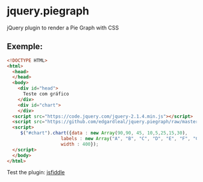 jquery.piegraph
===============

jQuery plugin to render a Pie Graph with CSS

Exemple:
-------

```html
<!DOCTYPE HTML>
<html>
  <head>   
  </head>
  <body>
    <div id="head">
      Teste com gráfico
    </div>  
    <div id="chart">
    </div>
  <script src="https://code.jquery.com/jquery-2.1.4.min.js"></script>
  <script src="https://github.com/edgardleal/jquery.piegraph/raw/master/jquery.piegraph.js"></script>
  <script>
     $("#chart").chart({data : new Array(90,90, 45, 10,5,25,15,30),
                    labels : new Array("A", "B", "C", "D", "E", "F", "G", "H"),
                    width : 400});  
  </script>
  </body>
</html>
```
    
Test the plugin:
[jsfiddle](http://jsfiddle.net/edgardleal/gfnw72ay/ "try it")

